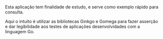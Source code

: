 Esta aplicação tem finalidade de estudo, e serve como exemplo rápido para consulta.

Aqui o intuito é utilizar as bibliotecas Ginkgo e Gomega para fazer asserção e dar legibilidade aos testes de aplicações desenvolvidades com a linguagem Go.